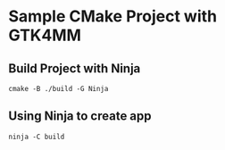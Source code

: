 
# Sample CMake Project with GTK4MM

## Build Project with Ninja

  `cmake -B ./build -G Ninja`

## Using Ninja to create app

  `ninja -C build`
